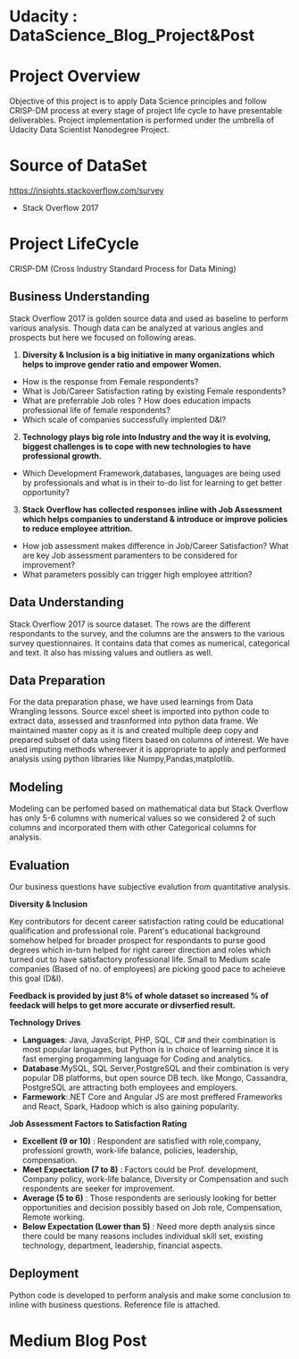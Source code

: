 # Udacity : DataScience_Blog_Project&Post

# Project Overview

Objective of this project is to apply Data Science principles and follow CRISP-DM process at every stage of project life cycle to have presentable deliverables.
Project implementation is performed under the umbrella of Udacity Data Scientist Nanodegree Project.

# Source of DataSet
https://insights.stackoverflow.com/survey
- Stack Overflow 2017

# Project LifeCycle

CRISP-DM (Cross Industry Standard Process for Data Mining)

## Business Understanding

Stack Overflow 2017 is golden source data and used as baseline to perform various analysis. Though data can be analyzed at various angles and prospects but here we focused on following areas.

1. **Diversity & Inclusion is a big initiative in many organizations which helps to improve gender ratio and empower Women.** 

- How is the response from Female respondents?
- What is Job/Career Satisfaction rating by existing Female respondents?  
- What are preferrable Job roles ? How does education impacts professional life of female respondents? 
- Which scale of companies successfully implented D&I?

2. **Technology plays big role into Industry and the way it is evolving, biggest challenges is to cope with new technologies to have professional growth.** 

- Which Development Framework,databases, languages are being used by professionals and what is in their to-do list for learning to get better opportunity?

3. **Stack Overflow has collected responses inline with Job Assessment which helps companies to understand & introduce or improve policies to reduce employee attrition.**

- How job assessment makes difference in Job/Career Satisfaction? What are key Job assessment paramenters to be considered for improvement?
- What parameters possibly can trigger high employee attrition?

## Data Understanding

Stack Overflow 2017 is source dataset. The rows are the different respondants to the survey, and the columns are the answers to the various survey questionnaires. It contains data that comes as numerical, categorical and text. It also has missing values and outliers as well.

## Data Preparation

For the data preparation phase, we have used learnings from Data Wrangling lessons. Source excel sheet is imported into python code to extract data, assessed and trasnformed into python data frame. We maintained master copy as it is and created multiple deep copy and prepared subset of data using fliters based on columns of interest. We have used imputing methods whereever it is appropriate to apply and performed analysis using python libraries like Numpy,Pandas,matplotlib.

## Modeling

Modeling can be perfomed based on mathematical data but Stack Overflow has only 5-6 columns with numerical values so we considered 2 of such columns and incorporated them with other Categorical columns for analysis.

## Evaluation

Our business questions have subjective evalution from quantitative analysis.

**Diversity & Inclusion** 

Key contributors for decent career satisfaction rating could be educational qualification and professional role. Parent's educational background somehow helped for broader prospect for respondants to purse good degrees which in-turn helped for right career direction and roles which turned out to have satisfactory professional life.
Small to Medium scale companies (Based of no. of employees) are picking good pace to acheieve this goal (D&I).

**Feedback is provided by just 8% of whole dataset so increased % of feedack will helps to get more accurate or divserfied result.**

**Technology Drives**

- **Languages**: Java, JavaScript, PHP, SQL, C# and their combination is most popular languages, but Python is in choice of learning since it is fast emerging progamming language for Coding and analytics.
- **Database**:MySQL, SQL Server,PostgreSQL and their combination is very popular DB platforms, but open source DB tech. like Mongo, Cassandra, PostgreSQL are attracting both employees and employers.
- **Farmework**:.NET Core and Angular JS are most preffered Frameworks and React, Spark, Hadoop which is also gaining popularity.

**Job Assessment Factors to Satisfaction Rating**

- **Excellent (9 or 10)** : Respondent are satisfied with role,company, professionl growth, work-life balance, policies, leadership, compensation.
- **Meet Expectation (7 to 8)** : Factors could be Prof. development, Company policy, work-life balance, Diversity or Compensation and such respondents are seeker for improvement.
- **Average (5 to 6)** : Those respondents are seriously looking for better opportunities and decision possibly based on Job role, Compensation, Remote working.
- **Below Expectation (Lower than 5)** : Need more depth analysis since there could be many reasons includes individual skill set, existing technology, department, leadership, financial aspects.

## Deployment

Python code is developed to perform analysis and make some conclusion to inline with business questions.
Reference file is attached. 

# Medium Blog Post

